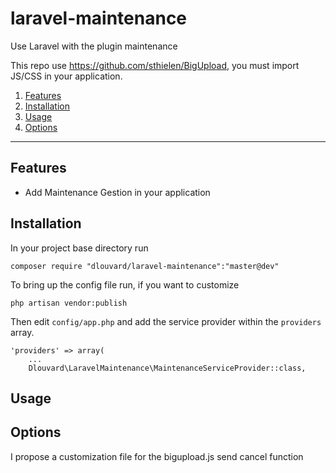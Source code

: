 # laravel-maintenance
Use Laravel with the plugin maintenance

This repo use https://github.com/sthielen/BigUpload, you must import JS/CSS in your application.

1. [Features](#features)
2. [Installation](#installation)
3. [Usage](#usage)
4. [Options](#options)

----

<a id="features"></a>
## Features
- Add Maintenance Gestion in your application

<a id="installation"></a>
## Installation

In your project base directory run

	composer require "dlouvard/laravel-maintenance":"master@dev"
	
To bring up the config file run, if you want to customize

	php artisan vendor:publish
	
Then edit `config/app.php` and add the service provider within the `providers` array.

	'providers' => array(
		...
		Dlouvard\LaravelMaintenance\MaintenanceServiceProvider::class,

<a id="usage"></a>
## Usage


<a id="options"></a>
## Options

I propose a customization file for the bigupload.js send cancel function



